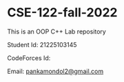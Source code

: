 # CSE-122-fall-2022

This is an OOP C++ Lab repository

Student Id: 21225103145

CodeForces Id:

Email: pankamondol2@gmail.com
